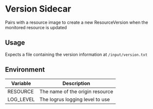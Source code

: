 # Version Sidecar

Pairs with a resource image to create a new ResourceVersion when the monitored resource is updated

## Usage

Expects a file containing the version information at `/input/version.txt`

## Environment

| Variable  | Description                     |
| ---       | ---                             |
| RESOURCE  | The name of the origin resource |
| LOG_LEVEL | The logrus logging level to use |
